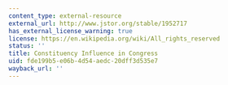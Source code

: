 ```yaml
---
content_type: external-resource
external_url: http://www.jstor.org/stable/1952717
has_external_license_warning: true
license: https://en.wikipedia.org/wiki/All_rights_reserved
status: ''
title: Constituency Influence in Congress
uid: fde199b5-e06b-4d54-aedc-20dff3d535e7
wayback_url: ''
---
```

